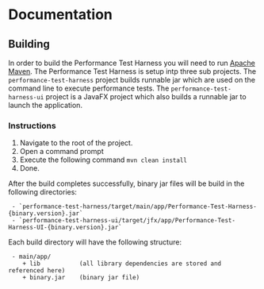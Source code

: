 # Documentation

## Building

In order to build the Performance Test Harness you will need to run [Apache Maven](http://maven.apache.org/run-maven/index.html). The Performance Test Harness is setup intp three sub projects. The ```performance-test-harness``` project builds runnable jar which are used on the command line to execute performance tests. The ```performance-test-harness-ui``` project is a JavaFX project which also builds a runnable jar to launch the application.

### Instructions
1. Navigate to the root of the project.
2. Open a command prompt 
3. Execute the following command ```mvn clean install```
4. Done.

After the build completes successfully, binary jar files will be build in the following directories:

     - `performance-test-harness/target/main/app/Performance-Test-Harness-{binary.version}.jar`
	 - `performance-test-harness-ui/target/jfx/app/Performance-Test-Harness-UI-{binary.version}.jar`

Each build directory will have the following structure:

     - main/app/
		+ lib 			(all library dependencies are stored and referenced here)
		+ binary.jar 	(binary jar file)
		